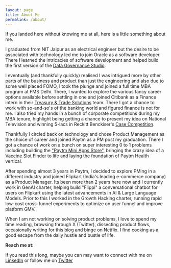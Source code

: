 ```yaml
---
layout: page
title: About Me
permalink: /about/
---
```


If you landed here without knowing me at all, here is a little something about me.

I graduated from NIT Jaipur as an electrical engineer but the desire to be associated with technology led me to join Oracle as a software developer. There I learned the intricacies of software development and helped build the first version of the [Data Governance Studio](https://docs.oracle.com/cd/E93133_01/PDF/8.0.6.0.0/OFSAA_DM_Pack_DGS_US_Regulatory_Reporting_8.0.6.0.0_User_Guide.pdf).

I eventually (and thankfully quickly) realised I was intrigued more by other parts of the business and product than just the engineering and also due to some well placed FOMO, I took the plunge and joined a full time MBA program at FMS Delhi. There, I wanted to explore the various fancy career options available before settling in one and joined Citibank as a Finance intern in their [Treasury & Trade Solutions](https://www.citibank.com/tts) team. There I got a chance to work with so-and-so's of the banking world and figured finance is not for me.
I also tried my hands in a bunch of corporate competitions during my MBA tenure, highlight being getting a chance to present my idea on National Television and winning 5-lacs in Reckitt Benckiser's [Case Competition](https://www.youtube.com/watch?v=180lua2YSTI&t=502s).

Thankfully I circled back on technology and chose Product Management as the choice of career and joined Paytm as a PM post my graduation. There I got a chance of work on a bunch on super interesting 0 to 1 problems including building the ["Paytm Mini Apps Store"](https://www.youtube.com/watch?v=nuK7Ct59Vyk&t=3161s), bringing the crazy idea of a [Vaccine Slot Finder](https://princejain.me/2021/08/03/Building-Vaccine-Slot-Finder.html) to life and laying the foundation of Paytm Health vertical.

After spending almost 3 years in Paytm, I decided to explore PMing in a different industry and joined Flipkart (India's leading e-commerce company) as a Product Manager. Its been more than 2 years here now and I currently work in GenAI charter, helping build "Flippi" a conversational chatbot for users on Flipkart using the latest advancements in AI & Large Language Models.
Prior to this I worked in the Growth Hacking charter, running rapid low-cost cross-funnel experiments to optimize on user funnel and improve platform GMV.

When I am not working on solving product problems, I love to spend my time reading, browsing through X (Twitter), dissecting product flows, occasionally writing for this blog and binge on Netflix. I find cooking as a good escape from the daily hustle and bustle of life.

**Reach me at:**

If you read this long, maybe you can may want to connect with me on [LinkedIn](https://in.linkedin.com/in/princejain17) or follow me on [Twitter](https://twitter.com/Prince_Jain17)
